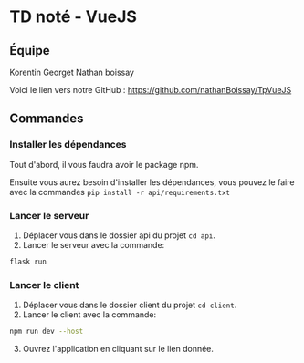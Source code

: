 # TD noté - VueJS

## Équipe

Korentin Georget
Nathan boissay

Voici le lien vers notre GitHub : https://github.com/nathanBoissay/TpVueJS

## Commandes

### Installer les dépendances

Tout d'abord, il vous faudra avoir le package npm.

Ensuite vous aurez besoin d'installer les dépendances, vous pouvez le faire avec la commandes `pip install -r api/requirements.txt`

### Lancer le serveur

1. Déplacer vous dans le dossier api du projet `cd api`.
2. Lancer le serveur avec la commande:
```bash
flask run
```

### Lancer le client

1. Déplacer vous dans le dossier client du projet `cd client`.
2. Lancer le client avec la commande:
```bash
npm run dev --host
```
3. Ouvrez l'application en cliquant sur le lien donnée.

